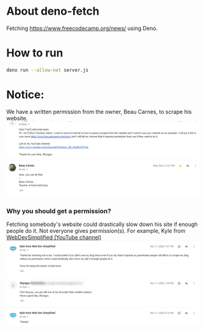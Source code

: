 # About deno-fetch
Fetching https://www.freecodecamp.org/news/ using Deno.

# How to run
```bash
deno run --allow-net server.js
```
# Notice: 
We have a written permission from the owner, Beau Carnes, to scrape his website.
<img src="attachments/permission.png">

### Why you should get a permission?
Fetching somebody's website could drastically slow down his site if enough people do it.
Not everyone gives permission(s). For example, Kyle from <a href="https://www.youtube.com/channel/UCFbNIlppjAuEX4znoulh0Cw">WebDevSimplified (YouTube channel)</a>
<img src="attachments/rejection.png">